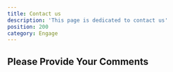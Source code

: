 ```yaml
---
title: Contact us
description: 'This page is dedicated to contact us'
position: 200
category: Engage
---
```

## Please Provide Your Comments
<script charset="utf-8" type="text/javascript" src="//js.hsforms.net/forms/embed/v2.js"></script>
<script>
  hbspt.forms.create({
    region: "na1",
    portalId: "21247113",
    formId: "9495edce-8dfe-4dd0-9eb3-e43077800939"
  });
</script>